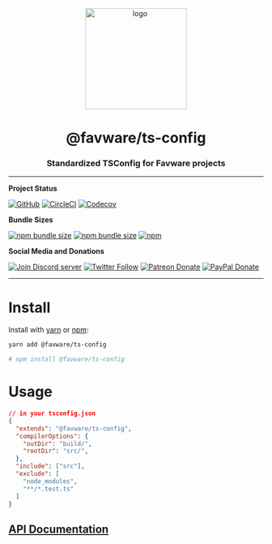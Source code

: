 <div align="center">
  <p>
  <a href="https://favware.tech"><img src="https://storage.googleapis.com/data-sunlight-146313.appspot.com/website-project-icons/tslogo.png" height="200" alt="logo"/></a>
  </p>

  <p>
<h1> @favware/ts-config</h1>
<h3> Standardized TSConfig for Favware projects </h3>
  </p>
</div>

---

**Project Status**

[![GitHub](https://img.shields.io/github/license/favware/node-packages?logo=github&style=flat-square)](https://github.com/favware/node-packages/blob/master/LICENSE.md)
[![CircleCI](https://img.shields.io/circleci/build/github/favware/node-packages?logo=circleci&style=flat-square)](https://circleci.com/gh/favware/node-packages/tree/master)
[![Codecov](https://img.shields.io/codecov/c/github/favware/node-packages?logo=codecov&style=flat-square)](https://codecov.io/gh/favware/node-packages)

**Bundle Sizes**

[![npm bundle size](https://img.shields.io/bundlephobia/min/@favware/ts-config?label=tsconfig%20-%20minified&logo=webpack&style=flat-square)](https://bundlephobia.com/result?p=@favware/ts-config)
[![npm bundle size](https://img.shields.io/bundlephobia/minzip/@favware/ts-config?label=tsconfig%20-%20minzipped&logo=webpack&style=flat-square)](https://bundlephobia.com/result?p=@favware/ts-config)
[![npm](https://img.shields.io/npm/v/@favware/ts-config?color=crimson&label=tsconfig%20version&logo=npm&style=flat-square)](https://www.npmjs.com/package/@favware/ts-config)

**Social Media and Donations**

[![Join Discord server](https://img.shields.io/discord/512303595966824458?color=697EC4&label=Join%20Discord%20Server&logo=discord&logoColor=FDFEFE&style=flat-square)](https://favware.tech/redirect/server)
[![Twitter Follow](https://img.shields.io/twitter/follow/favna_?label=Follow%20@Favna_&logo=twitter&colorB=1DA1F2&style=flat-square)](https://twitter.com/Favna_/follow)
[![Patreon Donate](https://img.shields.io/badge/patreon-donate-brightgreen.svg?label=Donate%20with%20Patreon&logo=patreon&colorB=F96854&style=flat-square&link=https://www.patreon.com/bePatron?u=9336537)](https://www.patreon.com/bePatron?u=9336537)
[![PayPal Donate](https://img.shields.io/badge/paypal-donate-brightgreen.svg?label=Donate%20with%20Paypal&logo=paypal&colorB=00457C&style=flat-square&link=https://www.paypal.com/cgi-bin/webscr?cmd=_s-xclick&hosted_button_id=XMAYCF9SDHZ34)](https://www.patreon.com/bePatron?u=9336537)

---

# Install

Install with [yarn](https://yarnpkg.com) or [npm](https://www.npmjs.com/):

```sh
yarn add @favware/ts-config

# npm install @favware/ts-config
```

# Usage

```json
// in your tsconfig.json
{
  "extends": "@favware/ts-config",
  "compilerOptions": {
    "outDir": "build/",
    "rootDir": "src/",
  },
  "include": ["src"],
  "exclude": [
    "node_modules",
    "**/*.test.ts"
  ]
}
```

## [API Documentation](https://favware.github.io/node-packages/modules/_favware_tsconfig.html)